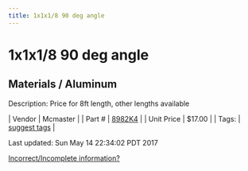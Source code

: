 ```yaml
---
title: 1x1x1/8 90 deg angle
---
```


# 1x1x1/8 90 deg angle
## Materials / Aluminum
Description: 	Price for 8ft length, other lengths available 

| Vendor | Mcmaster | 
| Part # | [8982K4](https://www.mcmaster.com/#8982K4) | 
| Unit Price | $17.00 | 
| Tags: | [suggest tags](https://docs.google.com/forms/d/e/1FAIpQLSeWyY8v3RgOty-MyWmh9U0iivNYN_molChYyS-0U-o-kOAv_g/viewform) | 

Last updated: Sun May 14 22:34:02 PDT 2017

 [Incorrect/Incomplete information?](https://docs.google.com/forms/d/e/1FAIpQLSeWyY8v3RgOty-MyWmh9U0iivNYN_molChYyS-0U-o-kOAv_g/viewform)